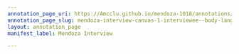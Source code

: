 ```yaml
---
annotation_page_uri: https://Amcclu.github.io/mendoza-1018/annotations/mendoza-interview-canvas-1-interviewee--body-language--shaking-head--looking-away---relating-firsthand-experience.json
annotation_page_slug: mendoza-interview-canvas-1-interviewee--body-language--shaking-head--looking-away---relating-firsthand-experience
layout: annotation_page
manifest_label: Mendoza Interview

---
```

